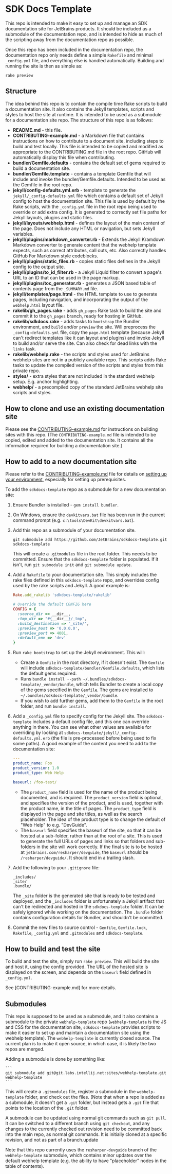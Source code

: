# SDK Docs Template

This repo is intended to make it easy to set up and manage an SDK documentation site for JetBrains products. It should be included as a submodule of the documentation repo, and is intended to hide as much of the scripting away from the documentation repo as possible.

Once this repo has been included in the documentation repo, the documentation repo only needs define a simple `Rakefile` and minimal `_config.yml` file, and everything else is handled automatically. Building and running the site is then as simple as:

```
rake preview
```

## Structure

The idea behind this repo is to contain the compile time Rake scripts to build a documentation site. It also contains the Jekyll templates, scripts and styles to host the site at runtime. It is intended to be used as a submodule for a documentation site repo. The structure of this repo is as follows:

* **README.md** - this file.
* **CONTRIBUTING-example.md** - a Markdown file that contains instructions on how to contribute to a document site, including steps to build and test locally. This file is intended to be copied and modified as appropriate to the CONTRIBUTING.md file in the root repo. GitHub will automatically display this file when contributing.
* **bundler/Gemfile.defaults** - contains the default set of gems required to build a documentation site.
* **bundler/Gemfile.template** - contains a template Gemfile that will include and invoke the bundler/Gemfile.defaults. Intended to be used as the Gemfile in the root repo.
* **jekyll/config-defaults.yml.erb** - template to generate the `jekyll/_config-defaults.yml` file which contains a default set of Jekyll config to host the documentation site. This file is used by default by the Rake scripts, with the `_config.yml` file in the root repo being used to override or add extra config. It is generated to correctly set file paths for Jekyll layouts, plugins and static files. 
* **jekyll/layouts/webhelp.html** - defines the layout of the main content of the page. Does not include any HTML or navigation, but sets Jekyll variables.
* **jekyll/plugins/markdown_converter.rb** - Extends the Jekyll Kramdown Markdown converter to generate content that the webhelp template expects, such as correct attributes, call outs, etc. Also correctly handles GitHub For Markdown style codeblocks.
* **jekyll/plugins/static_files.rb** - copies static files defines in the Jekyll config to the output site.
* **jekyll/plugins/to_id_filter.rb** - a Jekyll Liquid filter to convert a page's URL to an ID that can be used in the page markup.
* **jekyll/plugins/toc_generator.rb** - generates a JSON based table of contents page from the `_SUMMARY.md` file.
* **jekyll/templates/page.html** - the HTML template to use to generate pages, including navigation, and incorporating the output of the `webhelp.html` layout file.
* **rakelib/gh_pages.rake** - adds `gh_pages` Rake task to build the site and commit it to the `gh_pages` branch, ready for hosting in GitHub.
* **rakelib/sdkdocs.rake** - adds tasks to `bootstrap` the Bundler environment, and `build` and/or `preview` the site. Will preprocess the `_config-defaults.yml` file, copy the `page.html` template (because Jekyll can't redirect templates like it can layout and plugins) and invoke Jekyll to build and/or serve the site. Can also check for dead links with the `links` task.
* **rakelib/webhelp.rake** - the scripts and styles used for JetBrains webhelp sites are not in a publicly available repo. This scripts adds Rake tasks to update the compiled version of the scripts and styles from this private repo.
* **styles/** - extra styles that are not included in the standard webhelp setup. E.g. anchor highlighting.
* **webhelp/** - a precompiled copy of the standard JetBrains webhelp site scripts and styles.

## How to clone and use an existing documentation site

Please see the [CONTRIBUTING-example.md](CONTRIBUTING-example.md) for instructions on building sites with this repo. (The `CONTRIBUTING-example.md` file is intended to be copied, edited and added to the documentation site. It contains all the information required for building a documentation site.)

## How to add to a new documentation site

Please refer to the [CONTRIBUTING-example.md](CONTRIBUTING-example.md) file for details on [setting up your environment](CONTRIBUTING-example.md#setting-up-your-environment), especially for setting up prerequisites.

To add the `sdkdocs-template` repo as a submodule for a new documentation site:

1. Ensure Bundler is installed - `gem install bundler`.
2. On Windows, ensure the `devkitvars.bat` file has been run in the current command prompt (e.g. `c:\tools\DevKit\devkitvars.bat`).
2. Add this repo as a submodule of your documentation site.

    ```
    git submodule add https://github.com/JetBrains/sdkdocs-template.git sdkdocs-template
    ```

    This will create a `.gitmodules` file in the root folder. This needs to be committed. Ensure that the `sdkdocs-template` folder is populated. If it isn't, run `git submodule init` and `git submodule update`.

3. Add a `Rakefile` to your documentation site. This simply includes the rake files defined in this `sdkdocs-template` repo, and overrides config used by the rake scripts and Jekyll. A good example is:

    ```ruby
    Rake.add_rakelib 'sdkdocs-template/rakelib'

    # Override the default CONFIG here
    CONFIG = {
      :source_dir => __dir__,
      :tmp_dir => "#{__dir__}/_tmp",
      :build_destination => '_site/',
      :preview_host => '0.0.0.0',
      :preview_port => 4001,
      :default_env => 'dev'
    }
    ```

4. Run `rake bootstrap` to set up the Jekyll environment. This will:
    * Create a `Gemfile` in the root directory, if it doesn't exist. The `Gemfile` will include `sdkdocs-template/bundler/Gemfile.defaults`, which lists the default gems required.
    * Runs `bundle install --path ~/.bundles/sdkdocs-template/_vendor/bundle`, which tells Bundler to create a local copy of the gems specified in the `Gemfile`. The gems are installed to `~/.bundles/sdkdocs-template/_vendor/bundle`.
    * If you wish to add further gems, add them to the `Gemfile` in the root folder, and run `bundle install`.
5. Add a `_config.yml` file to specify config for the Jekyll site. The `sdkdocs-template` includes a default config file, and this one can override anything in there. You can see what other values are available for overriding by looking at `sdkdocs-template/jekyll/_config-defaults.yml.erb` (the file is pre-processed before being used to fix some paths). A good example of the content you need to add to the documentation site:

    ```yaml
    ---
    product_name: Foo
    product_version: 1.0
    product_type: Web Help

    baseurl: /foo-test/
    ```

    * The `product_name` field is used for the name of the product being documented, and is required. The `product_version` field is optional, and specifies the version of the product, and is used, together with the product name, in the title of pages. The `product_type` field is displayed in the page and site titles, as well as the search placeholder. The idea of the product type is to change the default of "Web Help" to e.g. "DevGuide".
    * The `baseurl` field specifies the baseurl of the site, so that it can be hosted at a sub-folder, rather than at the root of a site. This is used to generate the full URLs of pages and links so that folders and sub-folders in the site will work correctly. If the final site is to be hosted at `jetbrains.com/resharper/devguide`, the `baseurl` should be `/resharper/devguide/`. It should end in a trailing slash.
6. Add the following to your `.gitignore` file:

    ```
    _includes/
    _site/
    .bundle/
    ```

    The `_site` folder is the generated site that is ready to be tested and deployed, and the `_includes` folder is unfortunately a Jekyll artifact that can't be redirected and hosted in the `sdkdocs-template` folder. It can be safely ignored while working on the documentation. The `.bundle` folder contains configuration details for Bundler, and shouldn't be committed.
7. Commit the new files to source control - `Gemfile`, `Gemfile.lock`, `Rakefile`, `_config.yml` and `.gitmodules` and `sdkdocs-template`.

## How to build and test the site

To build and test the site, simply run `rake preview`. This will build the site and host it, using the config provided. The URL of the hosted site is displayed on the screen, and depends on the `baseurl` field defined in `_config.yml`.

See [CONTRIBUTING-example.md] for more details.

## Submodules

This repo is supposed to be used as a submodule, and it also contains a submodule to the private `webhelp-template` repo (`webhelp-template` is the JS and CSS for the documentation site, `sdkdocs-template` provides scripts to make it easier to set up and maintain a documentation site using the webhelp template). The `webhelp-template` is currently closed source. The current plan is to make it open source, in which case, it is likely the two repos are merged.

Adding a submodule is done by something like:

    ```
    git submodule add git@git.labs.intellij.net:sites/webhelp-template.git webhelp-template
    ```

This will create a `.gitmodules` file, register a submodule in the `webhelp-template` folder, and check out the files. (Note that when a repo is added as a submodule, it doesn't get a `.git` folder, but instead gets a `.git` file that points to the location of the `.git` folder.

A submodule can be updated using normal git commands such as `git pull`. It can be switched to a different branch using `git checkout`, and any changes to the currently checked out revision need to be committed back into the main repo, as normal git commands. It is initially cloned at a specific revision, and not as part of a branch.update

Note that this repo currently uses the `resharper-devguide` branch of the `webhelp-template` submodule, which contains minor updates over the default webhelp template (e.g. the ability to have "placeholder" nodes in the table of contents).
